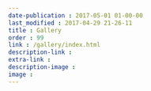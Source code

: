 ```yaml
---
date-publication : 2017-05-01 01-00-00
last_modified : 2017-04-29 21-26-11
title : Gallery
order : 99
link : /gallery/index.html
description-link : 
extra-link : 
description-image : 
image : 
---
```

